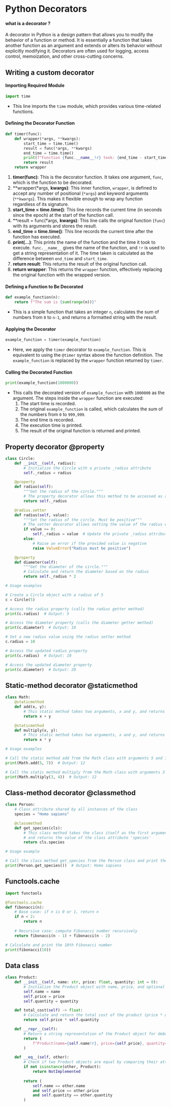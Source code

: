 # Python Decorators 
#### what is a decorator ?
A decorator in Python is a design pattern that allows you to modify the behavior of a function or method. It is essentially a function that takes another function as an argument and extends or alters its behavior without explicitly modifying it. Decorators are often used for logging, access control, memoization, and other cross-cutting concerns.

## Writing a custom decorator 

#### Importing Required Module
```python
import time
```
- This line imports the `time` module, which provides various time-related functions.

#### Defining the Decorator Function
```python
def timer(func): 
    def wrapper(*args, **kwargs):
        start_time = time.time()
        result = func(*args, **kwargs)
        end_time = time.time()
        print(f"Function {func.__name__!r} took: {end_time - start_time:.4f} sec")
        return result
    return wrapper
```
1. **timer(func)**: This is the decorator function. It takes one argument, `func`, which is the function to be decorated.
2. **wrapper(*args, **kwargs)**: This inner function, `wrapper`, is defined to accept any number of positional (`*args`) and keyword arguments (`**kwargs`). This makes it flexible enough to wrap any function regardless of its signature.
3. **start_time = time.time()**: This line records the current time (in seconds since the epoch) at the start of the function call.
4. **result = func(*args, **kwargs)**: This line calls the original function (`func`) with its arguments and stores the result.
5. **end_time = time.time()**: This line records the current time after the function has executed.
6. **print(...)**: This prints the name of the function and the time it took to execute. `func.__name__` gives the name of the function, and `!r` is used to get a string representation of it. The time taken is calculated as the difference between `end_time` and `start_time`.
7. **return result**: This returns the result of the original function call.
8. **return wrapper**: This returns the `wrapper` function, effectively replacing the original function with the wrapped version.

#### Defining a Function to Be Decorated
```python
def example_function(n):
    return f"The sum is {sum(range(n))}"
```
- This is a simple function that takes an integer `n`, calculates the sum of numbers from `0` to `n-1`, and returns a formatted string with the result.

#### Applying the Decorator
```python
example_function = timer(example_function)
```
- Here, we apply the `timer` decorator to `example_function`. This is equivalent to using the `@timer` syntax above the function definition. The `example_function` is replaced by the `wrapper` function returned by `timer`.

#### Calling the Decorated Function
```python
print(example_function(1000000))
```
- This calls the decorated version of `example_function` with `1000000` as the argument. The steps inside the `wrapper` function are executed:
  1. The start time is recorded.
  2. The original `example_function` is called, which calculates the sum of the numbers from `0` to `999,999`.
  3. The end time is recorded.
  4. The execution time is printed.
  5. The result of the original function is returned and printed.

## Property decorator @property

```python
class Circle:
    def __init__(self, radius):
        # Initialize the Circle with a private _radius attribute
        self._radius = radius

    @property
    def radius(self):
        """Get the radius of the circle."""
        # The property decorator allows this method to be accessed as an attribute
        return self._radius

    @radius.setter
    def radius(self, value):
        """Set the radius of the circle. Must be positive"""
        # The setter decorator allows setting the value of the radius with validation
        if value >= 0:
            self._radius = value  # Update the private _radius attribute
        else:
            # Raise an error if the provided value is negative
            raise ValueError("Radius must be positive")

    @property
    def diameter(self):
        """Get the diameter of the circle."""
        # Calculate and return the diameter based on the radius
        return self._radius * 2

# Usage examples

# Create a Circle object with a radius of 5
c = Circle(5)

# Access the radius property (calls the radius getter method)
print(c.radius)  # Output: 5

# Access the diameter property (calls the diameter getter method)
print(c.diameter)  # Output: 10

# Set a new radius value using the radius setter method
c.radius = 10

# Access the updated radius property
print(c.radius)  # Output: 10

# Access the updated diameter property
print(c.diameter)  # Output: 20
```
 
## Static-method decorator @staticmethod

```python 
class Math:
    @staticmethod
    def add(x, y):
        # This static method takes two arguments, x and y, and returns their sum.
        return x + y

    @staticmethod
    def multiply(x, y):
        # This static method takes two arguments, x and y, and returns their product.
        return x * y

# Usage examples

# Call the static method add from the Math class with arguments 5 and 7
print(Math.add(5, 7))  # Output: 12

# Call the static method multiply from the Math class with arguments 3 and 4
print(Math.multiply(3, 4))  # Output: 12


```
## Class-method decorator @classmethod
```python 
class Person:
    # Class attribute shared by all instances of the class
    species = "Homo sapiens"

    @classmethod
    def get_species(cls):
        # This class method takes the class itself as the first argument (cls)
        # and returns the value of the class attribute 'species'
        return cls.species

# Usage example

# Call the class method get_species from the Person class and print the result
print(Person.get_species())  # Output: Homo sapiens

```
## Functools.cache

```python
import functools

@functools.cache
def fibonacci(n):
    # Base case: if n is 0 or 1, return n
    if n < 2:
        return n
    
    # Recursive case: compute Fibonacci number recursively
    return fibonacci(n - 1) + fibonacci(n - 2)

# Calculate and print the 10th Fibonacci number
print(fibonacci(10))

```
## Data class 
```python 
class Product:
    def __init__(self, name: str, price: float, quantity: int = 0):
        # Initialize the Product object with name, price, and optional quantity
        self.name = name
        self.price = price
        self.quantity = quantity

    def total_cost(self) -> float:
        # Calculate and return the total cost of the product (price * quantity)
        return self.price * self.quantity

    def __repr__(self):
        # Return a string representation of the Product object for debugging and logging
        return (
            f"Product(name={self.name!r}, price={self.price}, quantity={self.quantity})"
        )

    def __eq__(self, other):
        # Check if two Product objects are equal by comparing their attributes
        if not isinstance(other, Product):
            return NotImplemented
        
        return (
            self.name == other.name
            and self.price == other.price
            and self.quantity == other.quantity
        )

```